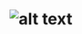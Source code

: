 # ![alt text](https://github.com/vinicius-hso/projetoIntegrador_hephaestus_academy/blob/sprint3/em_constru%C3%A7%C3%A3o.jpg)
